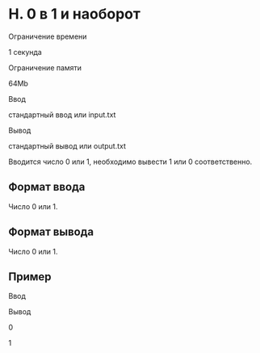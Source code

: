 H. 0 в 1 и наоборот
===================

Ограничение времени

1 секунда

Ограничение памяти

64Mb

Ввод

стандартный ввод или input.txt

Вывод

стандартный вывод или output.txt

Вводится число 0 или 1, необходимо вывести 1 или 0 соответственно.

Формат ввода
------------

Число 0 или 1.

Формат вывода
-------------

Число 0 или 1.

Пример
------

Ввод

Вывод

0

1